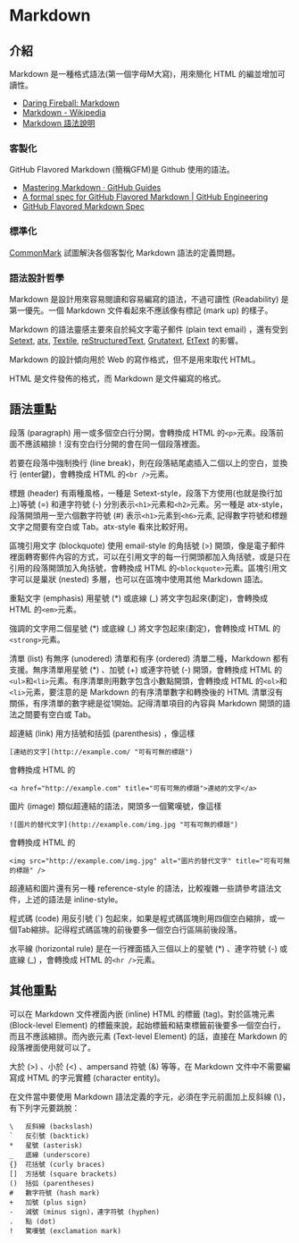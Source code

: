 # Markdown

## 介紹

Markdown 是一種格式語法(第一個字母M大寫)，用來簡化 HTML 的編並增加可讀性。 

* [Daring Fireball: Markdown](https://daringfireball.net/projects/markdown/)
* [Markdown - Wikipedia](https://en.wikipedia.org/wiki/Markdown)
* [Markdown 語法說明](http://markdown.tw/)

### 客製化

GitHub Flavored Markdown (簡稱GFM)是 Github 使用的語法。

* [Mastering Markdown · GitHub Guides](https://guides.github.com/features/mastering-markdown/)
* [A formal spec for GitHub Flavored Markdown | GitHub Engineering](https://githubengineering.com/a-formal-spec-for-github-markdown/)
* [GitHub Flavored Markdown Spec](https://github.github.com/gfm/)

### 標準化

[CommonMark](http://commonmark.org/) 試圖解決各個客製化 Markdown 語法的定義問題。

### 語法設計哲學

Markdown 是設計用來容易閱讀和容易編寫的語法，不過可讀性 (Readability) 是第一優先。一個 Markdown 文件看起來不應該像有標記 (mark up) 的樣子。

Markdown 的語法靈感主要來自於純文字電子郵件 (plain text email) ，還有受到 [Setext][1], [atx][2], [Textile][3], [reStructuredText][4], [Grutatext][5], [EtText][6] 的影響。

[1]: http://docutils.sourceforge.net/mirror/setext.html
[2]: http://www.aaronsw.com/2002/atx/
[3]: http://textism.com/tools/textile/
[4]: http://docutils.sourceforge.net/rst.html
[5]: http://www.triptico.com/software/grutatxt.html
[6]: http://ettext.taint.org/doc/

Markdown 的設計傾向用於 Web 的寫作格式，但不是用來取代 HTML。

HTML 是文件發佈的格式，而 Markdown 是文件編寫的格式。

## 語法重點

段落 (paragraph) 用一或多個空白行分開，會轉換成 HTML 的`<p>`元素。段落前面不應該縮排！沒有空白行分開的會在同一個段落裡面。

若要在段落中強制換行 (line break)，則在段落結尾處插入二個以上的空白，並換行 (enter鍵)，會轉換成 HTML 的`<br />`元素。

標題 (header) 有兩種風格，一種是 Setext-style，段落下方使用(也就是換行加上)等號 (=) 和連字符號 (-) 分別表示`<h1>`元素和`<h2>`元素。另一種是 atx-style，段落開頭用一至六個數字符號 (#) 表示`<h1>`元素到`<h6>`元素,
記得數字符號和標題文字之間要有空白或 Tab。atx-style 看來比較好用。

區塊引用文字 (blockquote) 使用 email-style 的角括號 (>) 開頭，像是電子郵件裡面轉寄郵件內容的方式，可以在引用文字的每一行開頭都加入角括號，或是只在引用的段落開頭加入角括號，會轉換成 HTML 的`<blockquote>`元素。區塊引用文字可以是巢狀 (nested) 多層，也可以在區塊中使用其他 Markdown 語法。

重點文字 (emphasis) 用星號 (*) 或底線 (_) 將文字包起來(劃定)，會轉換成 HTML 的`<em>`元素。

強調的文字用二個星號 (*) 或底線 (_) 將文字包起來(劃定)，會轉換成 HTML 的`<strong>`元素。

清單 (list) 有無序 (unodered) 清單和有序 (ordered) 清單二種，Markdown 都有支援。無序清單用星號 (*) 、加號 (+) 或連字符號 (-) 開頭，會轉換成 HTML 的`<ul>`和`<li>`元素。有序清單則用數字包含小數點開頭，會轉換成 HTML 的`<ol>`和`<li>`元素，要注意的是 Markdown 的有序清單數字和轉換後的 HTML 清單沒有關係，有序清單的數字總是從1開始。記得清單項目的內容與 Markdown 開頭的語法之間要有空白或 Tab。

超連結 (link) 用方括號和括弧 (parenthesis) ，像這樣

    [連結的文字](http://example.com/ "可有可無的標題")

會轉換成 HTML 的

    <a href="http://example.com" title="可有可無的標題">連結的文字</a>

圖片 (image) 類似超連結的語法，開頭多一個驚嘆號，像這樣

    ![圖片的替代文字](http://example.com/img.jpg "可有可無的標題")

會轉換成 HTML 的

    <img src="http://example.com/img.jpg" alt="圖片的替代文字" title="可有可無的標題" />

超連結和圖片還有另一種 reference-style 的語法，比較複雜一些請參考語法文件，上述的語法是 inline-style。

程式碼 (code) 用反引號 (\`) 包起來，如果是程式碼區塊則用四個空白縮排，或一個Tab縮排。記得程式碼區塊的前後要多一個空白行區隔前後段落。

水平線 (horizontal rule) 是在一行裡面插入三個以上的星號 (*) 、連字符號 (-) 或底線 (_) ，會轉換成 HTML 的`<hr />`元素。

## 其他重點

可以在 Markdown 文件裡面內嵌 (inline) HTML 的標籤 (tag)。對於區塊元素 (Block-level Element) 的標籤來說，起始標籤和結束標籤前後要多一個空白行，而且不應該縮排。而內嵌元素 (Text-level Element) 的話，直接在 Markdown 的段落裡面使用就可以了。

大於 (>) 、小於 (<) 、ampersand 符號 (&) 等等，在 Markdown 文件中不需要編寫成 HTML 的字元實體 (character entity)。

在文件當中要使用 Markdown 語法定義的字元，必須在字元前面加上反斜線 (\\)，有下列字元要跳脫：

    \   反斜線 (backslash)
    `   反引號 (backtick)
    *   星號 (asterisk)
    _   底線 (underscore)
    {}  花括號 (curly braces)
    []  方括號 (square brackets)
    ()  括弧 (parentheses)
    #   數字符號 (hash mark)
	+   加號 (plus sign)
	-   減號 (minus sign)，連字符號 (hyphen)
    .   點 (dot)
    !   驚嘆號 (exclamation mark)
